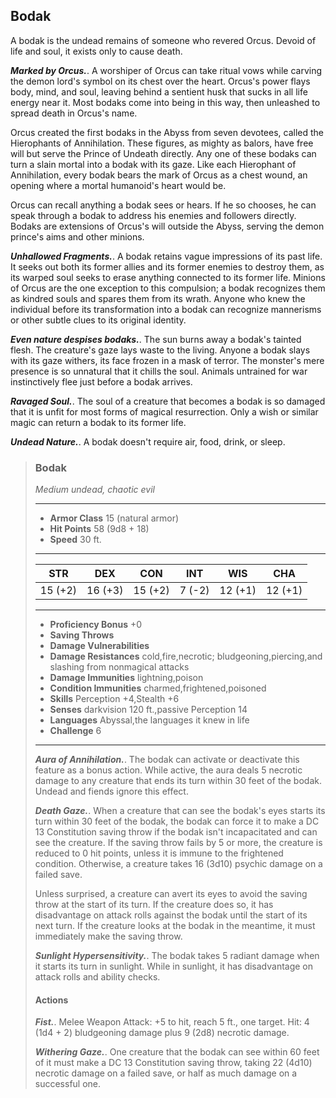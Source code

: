 ## Bodak
A bodak is the undead remains of someone who revered Orcus. Devoid of life and soul, it exists only to cause death.

***Marked by Orcus.***. A worshiper of Orcus can take ritual vows while carving the demon lord's symbol on its chest over the heart. Orcus's power flays body, mind, and soul, leaving behind a sentient husk that sucks in all life energy near it. Most bodaks come into being in this way, then unleashed to spread death in Orcus's name.

Orcus created the first bodaks in the Abyss from seven devotees, called the Hierophants of Annihilation. These figures, as mighty as balors, have free will but serve the Prince of Undeath directly. Any one of these bodaks can turn a slain mortal into a bodak with its gaze. Like each Hierophant of Annihilation, every bodak bears the mark of Orcus as a chest wound, an opening where a mortal humanoid's heart would be.

Orcus can recall anything a bodak sees or hears. If he so chooses, he can speak through a bodak to address his enemies and followers directly. Bodaks are extensions of Orcus's will outside the Abyss, serving the demon prince's aims and other minions.

***Unhallowed Fragments.***. A bodak retains vague impressions of its past life. It seeks out both its former allies and its former enemies to destroy them, as its warped soul seeks to erase anything connected to its former life. Minions of Orcus are the one exception to this compulsion; a bodak recognizes them as kindred souls and spares them from its wrath. Anyone who knew the individual before its transformation into a bodak can recognize mannerisms or other subtle clues to its original identity.

***Even nature despises bodaks.***. The sun burns away a bodak's tainted flesh. The creature's gaze lays waste to the living. Anyone a bodak slays with its gaze withers, its face frozen in a mask of terror. The monster's mere presence is so unnatural that it chills the soul. Animals untrained for war instinctively flee just before a bodak arrives.

***Ravaged Soul.***. The soul of a creature that becomes a bodak is so damaged that it is unfit for most forms of magical resurrection. Only a wish or similar magic can return a bodak to its former life.

***Undead Nature.***. A bodak doesn't require air, food, drink, or sleep.

>### Bodak
>*Medium undead, chaotic evil*
>___
>- **Armor Class** 15 (natural armor)
>- **Hit Points** 58 (9d8 + 18)
>- **Speed** 30 ft.
>___
>|**STR**|**DEX**|**CON**|**INT**|**WIS**|**CHA**|
>|:---:|:---:|:---:|:---:|:---:|:---:|
>|15 (+2)|16 (+3)|15 (+2)|7 (-2)|12 (+1)|12 (+1)|
>
>___
>- **Proficiency Bonus** +0
>- **Saving Throws** 
>- **Damage Vulnerabilities** 
>- **Damage Resistances** cold,fire,necrotic; bludgeoning,piercing,and slashing from nonmagical attacks
>- **Damage Immunities** lightning,poison
>- **Condition Immunities** charmed,frightened,poisoned
>- **Skills** Perception +4,Stealth +6
>- **Senses** darkvision 120 ft.,passive Perception 14
>- **Languages** Abyssal,the languages it knew in life
>- **Challenge** 6
>___
>***Aura of Annihilation.***. The bodak can activate or deactivate this feature as a bonus action. While active, the aura deals 5 necrotic damage to any creature that ends its turn within 30 feet of the bodak. Undead and fiends ignore this effect.
>
>***Death Gaze.***. When a creature that can see the bodak's eyes starts its turn within 30 feet of the bodak, the bodak can force it to make a DC 13 Constitution saving throw if the bodak isn't incapacitated and can see the creature. If the saving throw fails by 5 or more, the creature is reduced to 0 hit points, unless it is immune to the frightened condition. Otherwise, a creature takes 16 (3d10) psychic damage on a failed save.
>
>Unless surprised, a creature can avert its eyes to avoid the saving throw at the start of its turn. If the creature does so, it has disadvantage on attack rolls against the bodak until the start of its next turn. If the creature looks at the bodak in the meantime, it must immediately make the saving throw.
>
>***Sunlight Hypersensitivity.***. The bodak takes 5 radiant damage when it starts its turn in sunlight. While in sunlight, it has disadvantage on attack rolls and ability checks.
>
>#### Actions
>***Fist.***. Melee Weapon Attack: +5 to hit, reach 5 ft., one target. Hit: 4 (1d4 + 2) bludgeoning damage plus 9 (2d8) necrotic damage.
>
>***Withering Gaze.***. One creature that the bodak can see within 60 feet of it must make a DC 13 Constitution saving throw, taking 22 (4d10) necrotic damage on a failed save, or half as much damage on a successful one.
>
